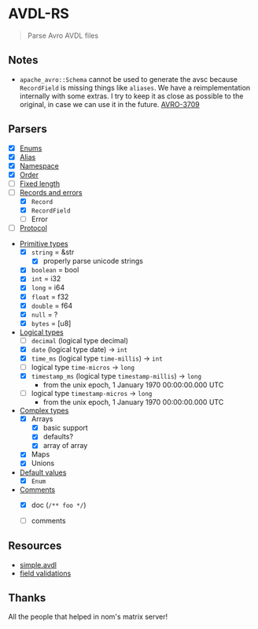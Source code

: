 # AVDL-RS

> Parse Avro AVDL files

## Notes

- `apache_avro::Schema` cannot be used to generate the avsc because `RecordField` is missing things like `aliases`. We have a reimplementation internally with some extras. I try to keep it as close as possible
to the original, in case we can use it in the future. [AVRO-3709](https://issues.apache.org/jira/browse/AVRO-3709)

## Parsers

- [x] [Enums](https://avro.apache.org/docs/1.11.1/idl-language/#defining-an-enumeration)
- [x] [Alias](https://avro.apache.org/docs/1.11.1/idl-language/#annotations-for-ordering-and-namespaces)
- [x] [Namespace](https://avro.apache.org/docs/1.11.1/idl-language/#annotations-for-ordering-and-namespaces)
- [x] [Order](https://avro.apache.org/docs/1.11.1/idl-language/#annotations-for-ordering-and-namespaces)
- [ ] [Fixed length](https://avro.apache.org/docs/1.11.1/idl-language/#defining-a-fixed-length-field)
- [ ] [Records and errors](https://avro.apache.org/docs/1.11.1/idl-language/#defining-records-and-errors)
    - [x] `Record`
    - [x] `RecordField`
    - [ ] Error
- [ ] [Protocol](https://avro.apache.org/docs/1.11.1/idl-language/#defining-a-protocol-in-avro-idl)
- [Primitive types](https://avro.apache.org/docs/1.11.1/idl-language/#primitive-types)
    - [x] `string` = &str
        - [x] properly parse unicode strings
    - [x] `boolean` = bool
    - [x] `int` = i32
    - [x] `long` = i64
    - [x] `float` = f32
    - [x] `double` = f64
    - [x] `null` = ?
    - [x] `bytes` = [u8]
- [Logical types](https://avro.apache.org/docs/1.11.1/idl-language/#logical-types)
    - [ ] `decimal` (logical type decimal)
    - [x] `date` (logical type date) -> `int`
    - [x] `time_ms` (logical type `time-millis`) -> `int`
    - [ ] logical type `time-micros` -> `long`
    - [x] `timestamp_ms` (logical type `timestamp-millis`) -> `long`
        - from the unix epoch, 1 January 1970 00:00:00.000 UTC
    - [ ] logical type `timestamp-micros` -> `long`
        - from the unix epoch, 1 January 1970 00:00:00.000 UTC
- [Complex types](https://avro.apache.org/docs/1.11.1/idl-language/#complex-types)
    - [x] Arrays
        - [x] basic support
        - [x] defaults?
        - [x] array of array
    - [x] Maps
    - [x] Unions
- [Default values](https://avro.apache.org/docs/1.11.1/idl-language/#default-values)
    - [x] `Enum`
- [Comments](https://avro.apache.org/docs/1.11.1/idl-language/#comments)
    - [x] doc (`/** foo */`)
    - [ ] comments


## Resources

- [simple.avdl](https://github.com/apache/avro/blob/b918209e42f18174bc90b1d8bd68402d96d93353/lang/java/compiler/src/test/idl/input/simple.avdl#L37)
- [field validations](https://github.com/apache/avro/blob/master/lang/java/avro/src/main/java/org/apache/avro/Schema.java#L959)

## Thanks

All the people that helped in nom's matrix server!
